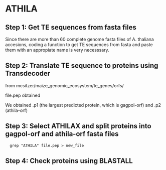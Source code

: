# ATHILA
## Step 1: Get TE sequences from fasta files
Since there are more than 60 complete genome fasta files of A. thaliana accesions, coding a function to get TE sequences from fasta and paste them with an appropiate name is very necesssary.


## Step 2: Translate TE sequence to proteins using Transdecoder
from mcsitzer/maize_genomic_ecosystem/te_genes/orfs/

file.pep obtained

We obtained .p1 (the largest predicted protein, which is gagpol-orf) and .p2 (athila-orf)
      

## Step 3: Select ATHILAX and split proteins into gagpol-orf and athila-orf fasta files
      grep "ATHILA" file.pep > new_file
## Step 4: Check proteins using BLASTALL
